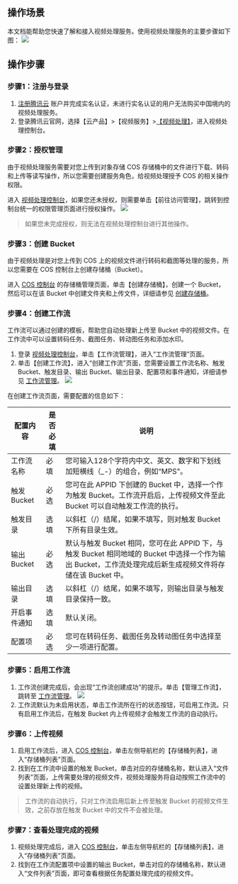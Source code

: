 ## 操作场景
本文档能帮助您快速了解和接入视频处理服务。使用视频处理服务的主要步骤如下图：
![](https://main.qcloudimg.com/raw/aed6a4e4f8b3bb99187e0d899ac05338.png)

## 操作步骤
### 步骤1：注册与登录
1. [注册腾讯云](https://intl.cloud.tencent.com/document/product/378/17985) 账户并完成实名认证，未进行实名认证的用户无法购买中国境内的视频处理服务。
2. 登录腾讯云官网，选择【云产品】>【视频服务】>[【视频处理】](https://console.cloud.tencent.com/mps)，进入视频处理控制台。

### 步骤2：授权管理
由于视频处理服务需要对您上传到对象存储 COS 存储桶中的文件进行下载、转码和上传等读写操作，所以您需要创建服务角色，给视频处理授予 COS 的相关操作权限。

进入 [视频处理控制台](https://console.cloud.tencent.com/mps)，如果您还未授权，则需要单击【前往访问管理】，跳转到控制台统一的权限管理页面进行授权操作。
![](https://main.qcloudimg.com/raw/a3204a6470d3a9740a081849fc7324f3.png)
>如果您未完成授权，则无法在视频处理控制台进行其他操作。



### 步骤3：创建 Bucket
由于视频处理是对您上传到 COS 上的视频文件进行转码和截图等处理的服务，所以您需要在 COS 控制台上创建存储桶（Bucket）。

进入 [COS 控制台](https://console.cloud.tencent.com/cos5) 的存储桶管理页面，单击【创建存储桶】，创建一个 Bucket，然后可以在该 Bucket 中创建文件夹和上传文件，详细请参见 [创建存储桶](https://intl.cloud.tencent.com/document/product/436/13309)。

 

### 步骤4：创建工作流
工作流可以通过创建的模板，帮助您自动处理新上传至 Bucket 中的视频文件。在工作流中可以设置转码任务、截图任务、转动图任务和添加水印。
1. 登录 [视频处理控制台](https://console.cloud.tencent.com/mps)，单击【工作流管理】，进入“工作流管理”页面。
2. 单击【创建工作流】，进入“创建工作流”页面，您需要设置工作流名称、触发 Bucket、触发目录、输出 Bucket、输出目录、配置项和事件通知，详细请参见 [工作流管理](https://intl.cloud.tencent.com/document/product/1041/33485)。
![](https://main.qcloudimg.com/raw/a2b3e7b0e7e41b68221ea1d2b874b06e.png)

在创建工作流页面，需要配置的信息如下：

配置内容|是否必填|说明
-----------|-----------|-----
工作流名称|必填|您可输入128个字符内中文、英文、数字和下划线加短横线（\_-）的组合，例如“MPS"。
触发 Bucket|必选|您可在此 APPID 下创建的 Bucket 中，选择一个作为触发 Bucket。工作流开启后，上传视频文件至此 Bucket 可以自动触发工作流的执行。
触发目录|选填|以斜杠（/）结尾，如果不填写，则对触发 Bucket 下所有目录生效。
输出 Bucket|必选|默认与触发 Bucket 相同，您可在此 APPID 下，与触发 Bucket 相同地域的 Bucket 中选择一个作为输出 Bucket，工作流处理完成后新生成视频文件将存储在该 Bucket 中。
输出目录|	选填|以斜杠（/）结尾，如果不填写，则输出目录与触发目录保持一致。
开启事件通知|选填|默认关闭。
配置项|必选|您可在转码任务、截图任务及转动图任务中选择至少一项进行配置。
 
### 步骤5：启用工作流
1. 工作流创建完成后，会出现“工作流创建成功”的提示。单击【管理工作流】，跳转至 [工作流管理](https://intl.cloud.tencent.com/document/product/1041/33485)。
	![](https://main.qcloudimg.com/raw/81ae87468f4c99773278fd6487e39bd4.png)
2. 工作流默认为未启用状态，单击工作流所在行的状态按钮，可启用工作流。只有启用工作流后，在触发 Bucket 内上传视频才会触发工作流的自动执行。

 

### 步骤6：上传视频
1. 启用工作流后，进入 [COS 控制台](https://console.cloud.tencent.com/cos5)，单击左侧导航栏的【存储桶列表】，进入“存储桶列表”页面。
2. 找到在工作流中设置的触发 Bucket，单击对应的存储桶名称，默认进入“文件列表”页面，上传需要处理的视频文件，视频处理服务将自动按照工作流中的设置处理新上传的视频。
>工作流的自动执行，只对工作流启用后新上传至触发 Bucket 的视频文件生效，之前存放在触发 Bucket 中的文件不会被处理。 
 

### 步骤7：查看处理完成的视频
1. 视频处理完成后，进入 [COS 控制台](https://console.cloud.tencent.com/cos5)，单击左侧导航栏的【存储桶列表】，进入“存储桶列表”页面。
2. 找到在工作流配置项中设置的输出 Bucket，单击对应的存储桶名称，默认进入“文件列表”页面，即可查看根据任务配置处理完成的视频文件。















